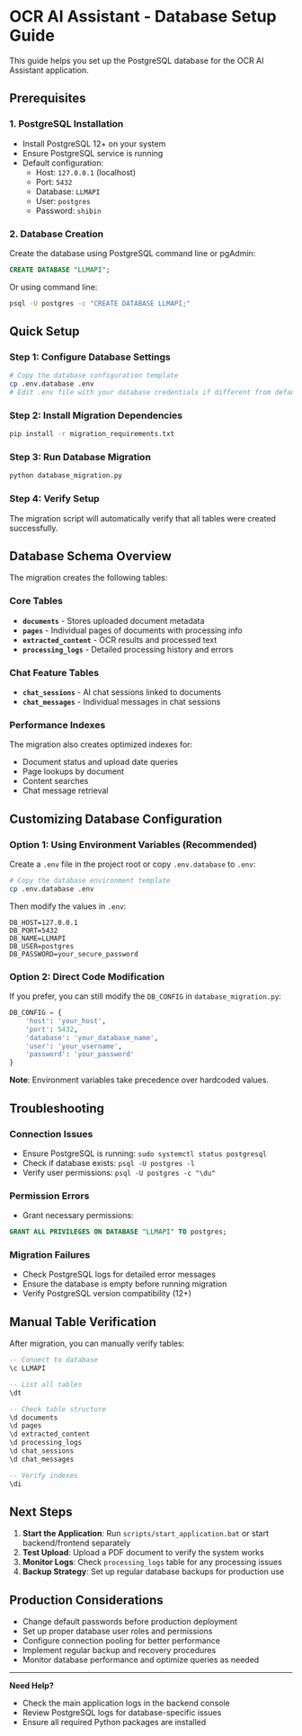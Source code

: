 # OCR AI Assistant - Database Setup Guide

This guide helps you set up the PostgreSQL database for the OCR AI Assistant application.

## Prerequisites

### 1. PostgreSQL Installation
- Install PostgreSQL 12+ on your system
- Ensure PostgreSQL service is running
- Default configuration:
  - Host: `127.0.0.1` (localhost)
  - Port: `5432`
  - Database: `LLMAPI`
  - User: `postgres`
  - Password: `shibin`

### 2. Database Creation
Create the database using PostgreSQL command line or pgAdmin:

```sql
CREATE DATABASE "LLMAPI";
```

Or using command line:
```bash
psql -U postgres -c "CREATE DATABASE LLMAPI;"
```

## Quick Setup

### Step 1: Configure Database Settings
```bash
# Copy the database configuration template
cp .env.database .env
# Edit .env file with your database credentials if different from defaults
```

### Step 2: Install Migration Dependencies
```bash
pip install -r migration_requirements.txt
```

### Step 3: Run Database Migration
```bash
python database_migration.py
```

### Step 4: Verify Setup
The migration script will automatically verify that all tables were created successfully.

## Database Schema Overview

The migration creates the following tables:

### Core Tables
- **`documents`** - Stores uploaded document metadata
- **`pages`** - Individual pages of documents with processing info
- **`extracted_content`** - OCR results and processed text
- **`processing_logs`** - Detailed processing history and errors

### Chat Feature Tables
- **`chat_sessions`** - AI chat sessions linked to documents
- **`chat_messages`** - Individual messages in chat sessions

### Performance Indexes
The migration also creates optimized indexes for:
- Document status and upload date queries
- Page lookups by document
- Content searches
- Chat message retrieval

## Customizing Database Configuration

### Option 1: Using Environment Variables (Recommended)

Create a `.env` file in the project root or copy `.env.database` to `.env`:

```bash
# Copy the database environment template
cp .env.database .env
```

Then modify the values in `.env`:

```env
DB_HOST=127.0.0.1
DB_PORT=5432
DB_NAME=LLMAPI
DB_USER=postgres
DB_PASSWORD=your_secure_password
```

### Option 2: Direct Code Modification

If you prefer, you can still modify the `DB_CONFIG` in `database_migration.py`:

```python
DB_CONFIG = {
    'host': 'your_host',
    'port': 5432,
    'database': 'your_database_name',
    'user': 'your_username',
    'password': 'your_password'
}
```

**Note**: Environment variables take precedence over hardcoded values.

## Troubleshooting

### Connection Issues
- Ensure PostgreSQL is running: `sudo systemctl status postgresql`
- Check if database exists: `psql -U postgres -l`
- Verify user permissions: `psql -U postgres -c "\du"`

### Permission Errors
- Grant necessary permissions:
```sql
GRANT ALL PRIVILEGES ON DATABASE "LLMAPI" TO postgres;
```

### Migration Failures
- Check PostgreSQL logs for detailed error messages
- Ensure the database is empty before running migration
- Verify PostgreSQL version compatibility (12+)

## Manual Table Verification

After migration, you can manually verify tables:

```sql
-- Connect to database
\c LLMAPI

-- List all tables
\dt

-- Check table structure
\d documents
\d pages
\d extracted_content
\d processing_logs
\d chat_sessions
\d chat_messages

-- Verify indexes
\di
```

## Next Steps

1. **Start the Application**: Run `scripts/start_application.bat` or start backend/frontend separately
2. **Test Upload**: Upload a PDF document to verify the system works
3. **Monitor Logs**: Check `processing_logs` table for any processing issues
4. **Backup Strategy**: Set up regular database backups for production use

## Production Considerations

- Change default passwords before production deployment
- Set up proper database user roles and permissions
- Configure connection pooling for better performance
- Implement regular backup and recovery procedures
- Monitor database performance and optimize queries as needed

---

**Need Help?** 
- Check the main application logs in the backend console
- Review PostgreSQL logs for database-specific issues
- Ensure all required Python packages are installed